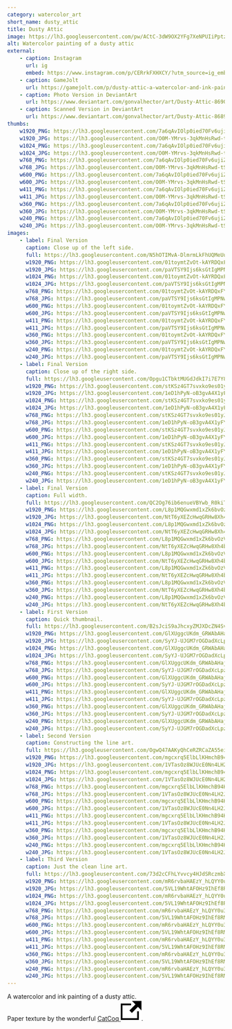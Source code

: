 ```yaml
---
category: watercolor_art
short_name: dusty_attic
title: Dusty Attic
image: https://lh3.googleusercontent.com/pw/ACtC-3dW9OX2YFg7XeNPUIiPptzIjRJs-LN6dLRc8R8sIAo4tO8fQVs167hS-dG53Ye6XK-fkZApXBrLc5FuKPb029vTk9ZP_wTpKZIfQh2lScNYw2oP7zA8NefTIJ6HQA5rHyPSIeqE0VYi1VjTQJV0ZRmV=w1200-h630-no?authuser=0
alt: Watercolor painting of a dusty attic
external:
    - caption: Instagram
      url: ig
      embed: https://www.instagram.com/p/CERrkFXHXCY/?utm_source=ig_embed&amp;utm_campaign=loading
    - caption: GameJolt
      url: https://gamejolt.com/p/dusty-attic-a-watercolor-and-ink-painting-paper-texture-by-the-vemb6k84
    - caption: Photo Version in DeviantArt
      url: https://www.deviantart.com/gonvalhector/art/Dusty-Attic-869074504
    - caption: Scanned Version in DeviantArt
      url: https://www.deviantart.com/gonvalhector/art/Dusty-Attic-868967196
thumbs:
    w1920_PNG: https://lh3.googleusercontent.com/7a6qAvIOlp0ied70Fv6ujiZUO191s9DMtAP5iO9yidxu1LtBqoYR5Vhctz4yImW8t4cHAbNJ-bH5yy8PiIB_GU0bi5XBT4-rCBI0bIytLnAw6xNmcAhVS4p_StQr5HXY-W5o2tHvKA=w355
    w1920_JPG: https://lh3.googleusercontent.com/O0M-YMrvs-3qkMnHsRwd-tSdB4rXVHfSxVUZIWo3Cuwre-ONI0jcim-azZCubLy2m9GjOLsA-wybfcaHwKYdCdosdPxJlAq7n6t4388wvgVDUwZ_AQMnwlkZ-drnRVbedDNYZ1sO8w=w355
    w1024_PNG: https://lh3.googleusercontent.com/7a6qAvIOlp0ied70Fv6ujiZUO191s9DMtAP5iO9yidxu1LtBqoYR5Vhctz4yImW8t4cHAbNJ-bH5yy8PiIB_GU0bi5XBT4-rCBI0bIytLnAw6xNmcAhVS4p_StQr5HXY-W5o2tHvKA=w284
    w1024_JPG: https://lh3.googleusercontent.com/O0M-YMrvs-3qkMnHsRwd-tSdB4rXVHfSxVUZIWo3Cuwre-ONI0jcim-azZCubLy2m9GjOLsA-wybfcaHwKYdCdosdPxJlAq7n6t4388wvgVDUwZ_AQMnwlkZ-drnRVbedDNYZ1sO8w=w284
    w768_PNG: https://lh3.googleusercontent.com/7a6qAvIOlp0ied70Fv6ujiZUO191s9DMtAP5iO9yidxu1LtBqoYR5Vhctz4yImW8t4cHAbNJ-bH5yy8PiIB_GU0bi5XBT4-rCBI0bIytLnAw6xNmcAhVS4p_StQr5HXY-W5o2tHvKA=w213
    w768_JPG: https://lh3.googleusercontent.com/O0M-YMrvs-3qkMnHsRwd-tSdB4rXVHfSxVUZIWo3Cuwre-ONI0jcim-azZCubLy2m9GjOLsA-wybfcaHwKYdCdosdPxJlAq7n6t4388wvgVDUwZ_AQMnwlkZ-drnRVbedDNYZ1sO8w=w213
    w600_PNG: https://lh3.googleusercontent.com/7a6qAvIOlp0ied70Fv6ujiZUO191s9DMtAP5iO9yidxu1LtBqoYR5Vhctz4yImW8t4cHAbNJ-bH5yy8PiIB_GU0bi5XBT4-rCBI0bIytLnAw6xNmcAhVS4p_StQr5HXY-W5o2tHvKA=w166
    w600_JPG: https://lh3.googleusercontent.com/O0M-YMrvs-3qkMnHsRwd-tSdB4rXVHfSxVUZIWo3Cuwre-ONI0jcim-azZCubLy2m9GjOLsA-wybfcaHwKYdCdosdPxJlAq7n6t4388wvgVDUwZ_AQMnwlkZ-drnRVbedDNYZ1sO8w=w166
    w411_PNG: https://lh3.googleusercontent.com/7a6qAvIOlp0ied70Fv6ujiZUO191s9DMtAP5iO9yidxu1LtBqoYR5Vhctz4yImW8t4cHAbNJ-bH5yy8PiIB_GU0bi5XBT4-rCBI0bIytLnAw6xNmcAhVS4p_StQr5HXY-W5o2tHvKA=w114
    w411_JPG: https://lh3.googleusercontent.com/O0M-YMrvs-3qkMnHsRwd-tSdB4rXVHfSxVUZIWo3Cuwre-ONI0jcim-azZCubLy2m9GjOLsA-wybfcaHwKYdCdosdPxJlAq7n6t4388wvgVDUwZ_AQMnwlkZ-drnRVbedDNYZ1sO8w=w114
    w360_PNG: https://lh3.googleusercontent.com/7a6qAvIOlp0ied70Fv6ujiZUO191s9DMtAP5iO9yidxu1LtBqoYR5Vhctz4yImW8t4cHAbNJ-bH5yy8PiIB_GU0bi5XBT4-rCBI0bIytLnAw6xNmcAhVS4p_StQr5HXY-W5o2tHvKA=w100
    w360_JPG: https://lh3.googleusercontent.com/O0M-YMrvs-3qkMnHsRwd-tSdB4rXVHfSxVUZIWo3Cuwre-ONI0jcim-azZCubLy2m9GjOLsA-wybfcaHwKYdCdosdPxJlAq7n6t4388wvgVDUwZ_AQMnwlkZ-drnRVbedDNYZ1sO8w=w100
    w240_PNG: https://lh3.googleusercontent.com/7a6qAvIOlp0ied70Fv6ujiZUO191s9DMtAP5iO9yidxu1LtBqoYR5Vhctz4yImW8t4cHAbNJ-bH5yy8PiIB_GU0bi5XBT4-rCBI0bIytLnAw6xNmcAhVS4p_StQr5HXY-W5o2tHvKA=w66
    w240_JPG: https://lh3.googleusercontent.com/O0M-YMrvs-3qkMnHsRwd-tSdB4rXVHfSxVUZIWo3Cuwre-ONI0jcim-azZCubLy2m9GjOLsA-wybfcaHwKYdCdosdPxJlAq7n6t4388wvgVDUwZ_AQMnwlkZ-drnRVbedDNYZ1sO8w=w66
images:
    - label: Final Version
      caption: Close up of the left side.
      full: https://lh3.googleusercontent.com/N5hOTIMvA-DlmrmLkFhUQMeUuUVDo5p8CVasfXq2BI1IRvhPiAxngeIrcmSRDGOuF9bu4S7m5IX51zDQ4G97U7vMlAs7RZxQ4Bn8IbioraCEOKmcQ1pq_JV7IaLOS8aQC15Ip7oKEQ=w1080-h1080
      w1920_PNG: https://lh3.googleusercontent.com/01toymtZvOt-kAYRDQxFYVdFveUG0Tle1UsX83gzK5RI1B7n7-BLJfmMPQDJx8o0KYfBkV9EFyEbXlJB1KjIqQn-uzAjEU-B-E_R-L5d9KXYMH0q3WSJNF8oKYV7r_xqcg6EVMcy_w=w850
      w1920_JPG: https://lh3.googleusercontent.com/paVTSY9Ijs6ksGtIgMPNw2VIyhir1mwIz-sKyee-7RQ44xMGUEIfJJb6eRyoQvT4YSg8R0zIqdwgSq_Z2jh-UGC_EBtgij8LXuXRaZEUkAtIHTS3OPm3BZ2GZfxHWjXJqH4xpnBX9w=w850
      w1024_PNG: https://lh3.googleusercontent.com/01toymtZvOt-kAYRDQxFYVdFveUG0Tle1UsX83gzK5RI1B7n7-BLJfmMPQDJx8o0KYfBkV9EFyEbXlJB1KjIqQn-uzAjEU-B-E_R-L5d9KXYMH0q3WSJNF8oKYV7r_xqcg6EVMcy_w=w711
      w1024_JPG: https://lh3.googleusercontent.com/paVTSY9Ijs6ksGtIgMPNw2VIyhir1mwIz-sKyee-7RQ44xMGUEIfJJb6eRyoQvT4YSg8R0zIqdwgSq_Z2jh-UGC_EBtgij8LXuXRaZEUkAtIHTS3OPm3BZ2GZfxHWjXJqH4xpnBX9w=w711
      w768_PNG: https://lh3.googleusercontent.com/01toymtZvOt-kAYRDQxFYVdFveUG0Tle1UsX83gzK5RI1B7n7-BLJfmMPQDJx8o0KYfBkV9EFyEbXlJB1KjIqQn-uzAjEU-B-E_R-L5d9KXYMH0q3WSJNF8oKYV7r_xqcg6EVMcy_w=w533
      w768_JPG: https://lh3.googleusercontent.com/paVTSY9Ijs6ksGtIgMPNw2VIyhir1mwIz-sKyee-7RQ44xMGUEIfJJb6eRyoQvT4YSg8R0zIqdwgSq_Z2jh-UGC_EBtgij8LXuXRaZEUkAtIHTS3OPm3BZ2GZfxHWjXJqH4xpnBX9w=w533
      w600_PNG: https://lh3.googleusercontent.com/01toymtZvOt-kAYRDQxFYVdFveUG0Tle1UsX83gzK5RI1B7n7-BLJfmMPQDJx8o0KYfBkV9EFyEbXlJB1KjIqQn-uzAjEU-B-E_R-L5d9KXYMH0q3WSJNF8oKYV7r_xqcg6EVMcy_w=w416
      w600_JPG: https://lh3.googleusercontent.com/paVTSY9Ijs6ksGtIgMPNw2VIyhir1mwIz-sKyee-7RQ44xMGUEIfJJb6eRyoQvT4YSg8R0zIqdwgSq_Z2jh-UGC_EBtgij8LXuXRaZEUkAtIHTS3OPm3BZ2GZfxHWjXJqH4xpnBX9w=w416
      w411_PNG: https://lh3.googleusercontent.com/01toymtZvOt-kAYRDQxFYVdFveUG0Tle1UsX83gzK5RI1B7n7-BLJfmMPQDJx8o0KYfBkV9EFyEbXlJB1KjIqQn-uzAjEU-B-E_R-L5d9KXYMH0q3WSJNF8oKYV7r_xqcg6EVMcy_w=w285
      w411_JPG: https://lh3.googleusercontent.com/paVTSY9Ijs6ksGtIgMPNw2VIyhir1mwIz-sKyee-7RQ44xMGUEIfJJb6eRyoQvT4YSg8R0zIqdwgSq_Z2jh-UGC_EBtgij8LXuXRaZEUkAtIHTS3OPm3BZ2GZfxHWjXJqH4xpnBX9w=w285
      w360_PNG: https://lh3.googleusercontent.com/01toymtZvOt-kAYRDQxFYVdFveUG0Tle1UsX83gzK5RI1B7n7-BLJfmMPQDJx8o0KYfBkV9EFyEbXlJB1KjIqQn-uzAjEU-B-E_R-L5d9KXYMH0q3WSJNF8oKYV7r_xqcg6EVMcy_w=w250
      w360_JPG: https://lh3.googleusercontent.com/paVTSY9Ijs6ksGtIgMPNw2VIyhir1mwIz-sKyee-7RQ44xMGUEIfJJb6eRyoQvT4YSg8R0zIqdwgSq_Z2jh-UGC_EBtgij8LXuXRaZEUkAtIHTS3OPm3BZ2GZfxHWjXJqH4xpnBX9w=w250
      w240_PNG: https://lh3.googleusercontent.com/01toymtZvOt-kAYRDQxFYVdFveUG0Tle1UsX83gzK5RI1B7n7-BLJfmMPQDJx8o0KYfBkV9EFyEbXlJB1KjIqQn-uzAjEU-B-E_R-L5d9KXYMH0q3WSJNF8oKYV7r_xqcg6EVMcy_w=w166
      w240_JPG: https://lh3.googleusercontent.com/paVTSY9Ijs6ksGtIgMPNw2VIyhir1mwIz-sKyee-7RQ44xMGUEIfJJb6eRyoQvT4YSg8R0zIqdwgSq_Z2jh-UGC_EBtgij8LXuXRaZEUkAtIHTS3OPm3BZ2GZfxHWjXJqH4xpnBX9w=w166
    - label: Final Version
      caption: Close up of the right side.
      full: https://lh3.googleusercontent.com/Opgu1CTbktMUGdJdkI7i7E7Y8njrH8Z40IHHs-fwo1TGPhw_ObNnpgcglgBcXJEQgZjZekCRQIsityd1tbbQR84uW_gXGacSc8FM-lxhUO-MlTmDX_7EiOohTbPC7DHDgG6HtARyoQ=w1080-h1080
      w1920_PNG: https://lh3.googleusercontent.com/stKSz4GT7svxko9es01yJN3lYukIZKfRmkz-QOei82PoGsUrgenOuFIEiWoaEO9fhq6ELHgE3pUx8arZdZ32SID8-kf8CDjNBM_RpYhOd-X2Mj4bs6Y3WhQhQjTtj2CW69NCMukC4w=w850
      w1920_JPG: https://lh3.googleusercontent.com/1eD1hPyN-oB3gvA4X1yFYpm6q_2omtRtzHTzuzb7Va9wbB_nxA7sSYEqRi0X3majd_BaGMUfhE3SR82-J4ejQItCb-rJGQ1logwxMNnnjhM4u7x3Zevobe_q_AJXYZifgMvDqdT9Pw=w850
      w1024_PNG: https://lh3.googleusercontent.com/stKSz4GT7svxko9es01yJN3lYukIZKfRmkz-QOei82PoGsUrgenOuFIEiWoaEO9fhq6ELHgE3pUx8arZdZ32SID8-kf8CDjNBM_RpYhOd-X2Mj4bs6Y3WhQhQjTtj2CW69NCMukC4w=w711
      w1024_JPG: https://lh3.googleusercontent.com/1eD1hPyN-oB3gvA4X1yFYpm6q_2omtRtzHTzuzb7Va9wbB_nxA7sSYEqRi0X3majd_BaGMUfhE3SR82-J4ejQItCb-rJGQ1logwxMNnnjhM4u7x3Zevobe_q_AJXYZifgMvDqdT9Pw=w711
      w768_PNG: https://lh3.googleusercontent.com/stKSz4GT7svxko9es01yJN3lYukIZKfRmkz-QOei82PoGsUrgenOuFIEiWoaEO9fhq6ELHgE3pUx8arZdZ32SID8-kf8CDjNBM_RpYhOd-X2Mj4bs6Y3WhQhQjTtj2CW69NCMukC4w=w533
      w768_JPG: https://lh3.googleusercontent.com/1eD1hPyN-oB3gvA4X1yFYpm6q_2omtRtzHTzuzb7Va9wbB_nxA7sSYEqRi0X3majd_BaGMUfhE3SR82-J4ejQItCb-rJGQ1logwxMNnnjhM4u7x3Zevobe_q_AJXYZifgMvDqdT9Pw=w533
      w600_PNG: https://lh3.googleusercontent.com/stKSz4GT7svxko9es01yJN3lYukIZKfRmkz-QOei82PoGsUrgenOuFIEiWoaEO9fhq6ELHgE3pUx8arZdZ32SID8-kf8CDjNBM_RpYhOd-X2Mj4bs6Y3WhQhQjTtj2CW69NCMukC4w=w416
      w600_JPG: https://lh3.googleusercontent.com/1eD1hPyN-oB3gvA4X1yFYpm6q_2omtRtzHTzuzb7Va9wbB_nxA7sSYEqRi0X3majd_BaGMUfhE3SR82-J4ejQItCb-rJGQ1logwxMNnnjhM4u7x3Zevobe_q_AJXYZifgMvDqdT9Pw=w416
      w411_PNG: https://lh3.googleusercontent.com/stKSz4GT7svxko9es01yJN3lYukIZKfRmkz-QOei82PoGsUrgenOuFIEiWoaEO9fhq6ELHgE3pUx8arZdZ32SID8-kf8CDjNBM_RpYhOd-X2Mj4bs6Y3WhQhQjTtj2CW69NCMukC4w=w285
      w411_JPG: https://lh3.googleusercontent.com/1eD1hPyN-oB3gvA4X1yFYpm6q_2omtRtzHTzuzb7Va9wbB_nxA7sSYEqRi0X3majd_BaGMUfhE3SR82-J4ejQItCb-rJGQ1logwxMNnnjhM4u7x3Zevobe_q_AJXYZifgMvDqdT9Pw=w285
      w360_PNG: https://lh3.googleusercontent.com/stKSz4GT7svxko9es01yJN3lYukIZKfRmkz-QOei82PoGsUrgenOuFIEiWoaEO9fhq6ELHgE3pUx8arZdZ32SID8-kf8CDjNBM_RpYhOd-X2Mj4bs6Y3WhQhQjTtj2CW69NCMukC4w=w250
      w360_JPG: https://lh3.googleusercontent.com/1eD1hPyN-oB3gvA4X1yFYpm6q_2omtRtzHTzuzb7Va9wbB_nxA7sSYEqRi0X3majd_BaGMUfhE3SR82-J4ejQItCb-rJGQ1logwxMNnnjhM4u7x3Zevobe_q_AJXYZifgMvDqdT9Pw=w250
      w240_PNG: https://lh3.googleusercontent.com/stKSz4GT7svxko9es01yJN3lYukIZKfRmkz-QOei82PoGsUrgenOuFIEiWoaEO9fhq6ELHgE3pUx8arZdZ32SID8-kf8CDjNBM_RpYhOd-X2Mj4bs6Y3WhQhQjTtj2CW69NCMukC4w=w166
      w240_JPG: https://lh3.googleusercontent.com/1eD1hPyN-oB3gvA4X1yFYpm6q_2omtRtzHTzuzb7Va9wbB_nxA7sSYEqRi0X3majd_BaGMUfhE3SR82-J4ejQItCb-rJGQ1logwxMNnnjhM4u7x3Zevobe_q_AJXYZifgMvDqdT9Pw=w166
    - label: Final Version
      caption: Full width.
      full: https://lh3.googleusercontent.com/QC2Og76ib6enueVBYwb_R0kiT_5fIViTbW5jevmXWW95jF_NG-9-rvBPcXzEa4dAaeWJ4BRYTOdUlwYNH3qysTW7bcVuDFEu5spTjnE0j4shdGifSXg2X0Fe_-IySVAG9TFyBZseGA=w1080-h1080
      w1920_PNG: https://lh3.googleusercontent.com/L8p1MQGwxmd1xZk6bvOzVTX8hHINs19_XTU7dHR6E7w21r8hNPR1H3Z0f026YLR3D70j02v3fZuS5Zxt4q1ybEorWv8dP700_4HL-EtQN7W_TTKpfLEKYwPUqqdFW3P1s2ZBpHo6BA=w850
      w1920_JPG: https://lh3.googleusercontent.com/NtT6yXEZcHwqGRHw8Xh4bm1Ll8SlWgtuc8OPAhf3tik0s638wTN_qRN70BoEXn9vayG1phfIv-q1sB5ZZ0rCZt1ZIap0dPcoyK8ObqVS7HFR_6c0Ab2S2PkqnmJkuYeaVhH4zdTx3Q=w850
      w1024_PNG: https://lh3.googleusercontent.com/L8p1MQGwxmd1xZk6bvOzVTX8hHINs19_XTU7dHR6E7w21r8hNPR1H3Z0f026YLR3D70j02v3fZuS5Zxt4q1ybEorWv8dP700_4HL-EtQN7W_TTKpfLEKYwPUqqdFW3P1s2ZBpHo6BA=w711
      w1024_JPG: https://lh3.googleusercontent.com/NtT6yXEZcHwqGRHw8Xh4bm1Ll8SlWgtuc8OPAhf3tik0s638wTN_qRN70BoEXn9vayG1phfIv-q1sB5ZZ0rCZt1ZIap0dPcoyK8ObqVS7HFR_6c0Ab2S2PkqnmJkuYeaVhH4zdTx3Q=w711
      w768_PNG: https://lh3.googleusercontent.com/L8p1MQGwxmd1xZk6bvOzVTX8hHINs19_XTU7dHR6E7w21r8hNPR1H3Z0f026YLR3D70j02v3fZuS5Zxt4q1ybEorWv8dP700_4HL-EtQN7W_TTKpfLEKYwPUqqdFW3P1s2ZBpHo6BA=w533
      w768_JPG: https://lh3.googleusercontent.com/NtT6yXEZcHwqGRHw8Xh4bm1Ll8SlWgtuc8OPAhf3tik0s638wTN_qRN70BoEXn9vayG1phfIv-q1sB5ZZ0rCZt1ZIap0dPcoyK8ObqVS7HFR_6c0Ab2S2PkqnmJkuYeaVhH4zdTx3Q=w533
      w600_PNG: https://lh3.googleusercontent.com/L8p1MQGwxmd1xZk6bvOzVTX8hHINs19_XTU7dHR6E7w21r8hNPR1H3Z0f026YLR3D70j02v3fZuS5Zxt4q1ybEorWv8dP700_4HL-EtQN7W_TTKpfLEKYwPUqqdFW3P1s2ZBpHo6BA=w416
      w600_JPG: https://lh3.googleusercontent.com/NtT6yXEZcHwqGRHw8Xh4bm1Ll8SlWgtuc8OPAhf3tik0s638wTN_qRN70BoEXn9vayG1phfIv-q1sB5ZZ0rCZt1ZIap0dPcoyK8ObqVS7HFR_6c0Ab2S2PkqnmJkuYeaVhH4zdTx3Q=w416
      w411_PNG: https://lh3.googleusercontent.com/L8p1MQGwxmd1xZk6bvOzVTX8hHINs19_XTU7dHR6E7w21r8hNPR1H3Z0f026YLR3D70j02v3fZuS5Zxt4q1ybEorWv8dP700_4HL-EtQN7W_TTKpfLEKYwPUqqdFW3P1s2ZBpHo6BA=w285
      w411_JPG: https://lh3.googleusercontent.com/NtT6yXEZcHwqGRHw8Xh4bm1Ll8SlWgtuc8OPAhf3tik0s638wTN_qRN70BoEXn9vayG1phfIv-q1sB5ZZ0rCZt1ZIap0dPcoyK8ObqVS7HFR_6c0Ab2S2PkqnmJkuYeaVhH4zdTx3Q=w285
      w360_PNG: https://lh3.googleusercontent.com/L8p1MQGwxmd1xZk6bvOzVTX8hHINs19_XTU7dHR6E7w21r8hNPR1H3Z0f026YLR3D70j02v3fZuS5Zxt4q1ybEorWv8dP700_4HL-EtQN7W_TTKpfLEKYwPUqqdFW3P1s2ZBpHo6BA=w250
      w360_JPG: https://lh3.googleusercontent.com/NtT6yXEZcHwqGRHw8Xh4bm1Ll8SlWgtuc8OPAhf3tik0s638wTN_qRN70BoEXn9vayG1phfIv-q1sB5ZZ0rCZt1ZIap0dPcoyK8ObqVS7HFR_6c0Ab2S2PkqnmJkuYeaVhH4zdTx3Q=w250
      w240_PNG: https://lh3.googleusercontent.com/L8p1MQGwxmd1xZk6bvOzVTX8hHINs19_XTU7dHR6E7w21r8hNPR1H3Z0f026YLR3D70j02v3fZuS5Zxt4q1ybEorWv8dP700_4HL-EtQN7W_TTKpfLEKYwPUqqdFW3P1s2ZBpHo6BA=w166
      w240_JPG: https://lh3.googleusercontent.com/NtT6yXEZcHwqGRHw8Xh4bm1Ll8SlWgtuc8OPAhf3tik0s638wTN_qRN70BoEXn9vayG1phfIv-q1sB5ZZ0rCZt1ZIap0dPcoyK8ObqVS7HFR_6c0Ab2S2PkqnmJkuYeaVhH4zdTx3Q=w166
    - label: First Version
      caption: Quick thumbnail.
      full: https://lh3.googleusercontent.com/B2sJciS9aJhcxyZMJXDcZN4SvtJUwUrkIP3OBHKk6rjLP5lELymAY6og5rpyfYwTFKFwVC-QWrSWeez9tjNLWQFOqoBZZStBVZGI5JSUj7fMYbrgLfBPhZJ_6RTuR7cgccppVKDY3w=w1080-h1080
      w1920_PNG: https://lh3.googleusercontent.com/GlXUggcUKdm_GRWAbAHaj_JO13wNyycURGQAAo_bFrvn0VtKUjQlPOVo4JjDPfx0lTI63hWbvgRbFUYsvk78Zl4wxt6u1v0p1S2BPbqBoZQRWCn0ZHkJESs5BNqS6luHp_gQL7Tz4g=w850
      w1920_JPG: https://lh3.googleusercontent.com/SyYJ-UJGM7rOGDadXcLpzdbE2mNKslnaah1QpytMdR6-axClvUxo2cqA8UXVxf8sKA2wqUf0wK5ZjNRZRVatwnf5sn7lWPv11VpLB3FjQP0BRLXNrhinMNVJcjI3u1mvZG3AgYGmjQ=w850
      w1024_PNG: https://lh3.googleusercontent.com/GlXUggcUKdm_GRWAbAHaj_JO13wNyycURGQAAo_bFrvn0VtKUjQlPOVo4JjDPfx0lTI63hWbvgRbFUYsvk78Zl4wxt6u1v0p1S2BPbqBoZQRWCn0ZHkJESs5BNqS6luHp_gQL7Tz4g=w711
      w1024_JPG: https://lh3.googleusercontent.com/SyYJ-UJGM7rOGDadXcLpzdbE2mNKslnaah1QpytMdR6-axClvUxo2cqA8UXVxf8sKA2wqUf0wK5ZjNRZRVatwnf5sn7lWPv11VpLB3FjQP0BRLXNrhinMNVJcjI3u1mvZG3AgYGmjQ=w711
      w768_PNG: https://lh3.googleusercontent.com/GlXUggcUKdm_GRWAbAHaj_JO13wNyycURGQAAo_bFrvn0VtKUjQlPOVo4JjDPfx0lTI63hWbvgRbFUYsvk78Zl4wxt6u1v0p1S2BPbqBoZQRWCn0ZHkJESs5BNqS6luHp_gQL7Tz4g=w533
      w768_JPG: https://lh3.googleusercontent.com/SyYJ-UJGM7rOGDadXcLpzdbE2mNKslnaah1QpytMdR6-axClvUxo2cqA8UXVxf8sKA2wqUf0wK5ZjNRZRVatwnf5sn7lWPv11VpLB3FjQP0BRLXNrhinMNVJcjI3u1mvZG3AgYGmjQ=w533
      w600_PNG: https://lh3.googleusercontent.com/GlXUggcUKdm_GRWAbAHaj_JO13wNyycURGQAAo_bFrvn0VtKUjQlPOVo4JjDPfx0lTI63hWbvgRbFUYsvk78Zl4wxt6u1v0p1S2BPbqBoZQRWCn0ZHkJESs5BNqS6luHp_gQL7Tz4g=w416
      w600_JPG: https://lh3.googleusercontent.com/SyYJ-UJGM7rOGDadXcLpzdbE2mNKslnaah1QpytMdR6-axClvUxo2cqA8UXVxf8sKA2wqUf0wK5ZjNRZRVatwnf5sn7lWPv11VpLB3FjQP0BRLXNrhinMNVJcjI3u1mvZG3AgYGmjQ=w416
      w411_PNG: https://lh3.googleusercontent.com/GlXUggcUKdm_GRWAbAHaj_JO13wNyycURGQAAo_bFrvn0VtKUjQlPOVo4JjDPfx0lTI63hWbvgRbFUYsvk78Zl4wxt6u1v0p1S2BPbqBoZQRWCn0ZHkJESs5BNqS6luHp_gQL7Tz4g=w285
      w411_JPG: https://lh3.googleusercontent.com/SyYJ-UJGM7rOGDadXcLpzdbE2mNKslnaah1QpytMdR6-axClvUxo2cqA8UXVxf8sKA2wqUf0wK5ZjNRZRVatwnf5sn7lWPv11VpLB3FjQP0BRLXNrhinMNVJcjI3u1mvZG3AgYGmjQ=w285
      w360_PNG: https://lh3.googleusercontent.com/GlXUggcUKdm_GRWAbAHaj_JO13wNyycURGQAAo_bFrvn0VtKUjQlPOVo4JjDPfx0lTI63hWbvgRbFUYsvk78Zl4wxt6u1v0p1S2BPbqBoZQRWCn0ZHkJESs5BNqS6luHp_gQL7Tz4g=w250
      w360_JPG: https://lh3.googleusercontent.com/SyYJ-UJGM7rOGDadXcLpzdbE2mNKslnaah1QpytMdR6-axClvUxo2cqA8UXVxf8sKA2wqUf0wK5ZjNRZRVatwnf5sn7lWPv11VpLB3FjQP0BRLXNrhinMNVJcjI3u1mvZG3AgYGmjQ=w250
      w240_PNG: https://lh3.googleusercontent.com/GlXUggcUKdm_GRWAbAHaj_JO13wNyycURGQAAo_bFrvn0VtKUjQlPOVo4JjDPfx0lTI63hWbvgRbFUYsvk78Zl4wxt6u1v0p1S2BPbqBoZQRWCn0ZHkJESs5BNqS6luHp_gQL7Tz4g=w166
      w240_JPG: https://lh3.googleusercontent.com/SyYJ-UJGM7rOGDadXcLpzdbE2mNKslnaah1QpytMdR6-axClvUxo2cqA8UXVxf8sKA2wqUf0wK5ZjNRZRVatwnf5sn7lWPv11VpLB3FjQP0BRLXNrhinMNVJcjI3u1mvZG3AgYGmjQ=w166
    - label: Second Version
      caption: Constructing the line art.
      full: https://lh3.googleusercontent.com/OgwQ47AAKyQhCeRZRCaZA55eiVexbloINzD4rqg8LsHYrAwGyIv1aCCOjr6N2LFmZ944FJhfFmNxdXi8JUQC2LaTOzarH3cbw3ScYXaDiKlv4dlYFX3tg-0YmR2CLjPjD0TehP4uGw=w1080-h1080
      w1920_PNG: https://lh3.googleusercontent.com/mgcxrq5ElbLlKHmchB94H_mFdtUyvG8IrwRKEteOewRiOug9fZR1KmD7nG94jMx9GDYVfMR9YaPgLZ6mhyAQs2DmQsygviEPNoovMChGf-by8GSXP011tLroEZznvQsIjRwIt5u63Q=w850
      w1920_JPG: https://lh3.googleusercontent.com/1VTasOz8WJUcE0Nn4LH2J7ULZitJW41mZAeLH5lG70iMpTFGCZyoLidP_jOLPzKTwofzxnFOfFlczUui86WIZCysJo4nF8Elhfx5p-wZV4mf5xh6sCSLEF7C17rKIZpcg6phpMazsQ=w850
      w1024_PNG: https://lh3.googleusercontent.com/mgcxrq5ElbLlKHmchB94H_mFdtUyvG8IrwRKEteOewRiOug9fZR1KmD7nG94jMx9GDYVfMR9YaPgLZ6mhyAQs2DmQsygviEPNoovMChGf-by8GSXP011tLroEZznvQsIjRwIt5u63Q=w711
      w1024_JPG: https://lh3.googleusercontent.com/1VTasOz8WJUcE0Nn4LH2J7ULZitJW41mZAeLH5lG70iMpTFGCZyoLidP_jOLPzKTwofzxnFOfFlczUui86WIZCysJo4nF8Elhfx5p-wZV4mf5xh6sCSLEF7C17rKIZpcg6phpMazsQ=w711
      w768_PNG: https://lh3.googleusercontent.com/mgcxrq5ElbLlKHmchB94H_mFdtUyvG8IrwRKEteOewRiOug9fZR1KmD7nG94jMx9GDYVfMR9YaPgLZ6mhyAQs2DmQsygviEPNoovMChGf-by8GSXP011tLroEZznvQsIjRwIt5u63Q=w533
      w768_JPG: https://lh3.googleusercontent.com/1VTasOz8WJUcE0Nn4LH2J7ULZitJW41mZAeLH5lG70iMpTFGCZyoLidP_jOLPzKTwofzxnFOfFlczUui86WIZCysJo4nF8Elhfx5p-wZV4mf5xh6sCSLEF7C17rKIZpcg6phpMazsQ=w533
      w600_PNG: https://lh3.googleusercontent.com/mgcxrq5ElbLlKHmchB94H_mFdtUyvG8IrwRKEteOewRiOug9fZR1KmD7nG94jMx9GDYVfMR9YaPgLZ6mhyAQs2DmQsygviEPNoovMChGf-by8GSXP011tLroEZznvQsIjRwIt5u63Q=w416
      w600_JPG: https://lh3.googleusercontent.com/1VTasOz8WJUcE0Nn4LH2J7ULZitJW41mZAeLH5lG70iMpTFGCZyoLidP_jOLPzKTwofzxnFOfFlczUui86WIZCysJo4nF8Elhfx5p-wZV4mf5xh6sCSLEF7C17rKIZpcg6phpMazsQ=w416
      w411_PNG: https://lh3.googleusercontent.com/mgcxrq5ElbLlKHmchB94H_mFdtUyvG8IrwRKEteOewRiOug9fZR1KmD7nG94jMx9GDYVfMR9YaPgLZ6mhyAQs2DmQsygviEPNoovMChGf-by8GSXP011tLroEZznvQsIjRwIt5u63Q=w285
      w411_JPG: https://lh3.googleusercontent.com/1VTasOz8WJUcE0Nn4LH2J7ULZitJW41mZAeLH5lG70iMpTFGCZyoLidP_jOLPzKTwofzxnFOfFlczUui86WIZCysJo4nF8Elhfx5p-wZV4mf5xh6sCSLEF7C17rKIZpcg6phpMazsQ=w285
      w360_PNG: https://lh3.googleusercontent.com/mgcxrq5ElbLlKHmchB94H_mFdtUyvG8IrwRKEteOewRiOug9fZR1KmD7nG94jMx9GDYVfMR9YaPgLZ6mhyAQs2DmQsygviEPNoovMChGf-by8GSXP011tLroEZznvQsIjRwIt5u63Q=w250
      w360_JPG: https://lh3.googleusercontent.com/1VTasOz8WJUcE0Nn4LH2J7ULZitJW41mZAeLH5lG70iMpTFGCZyoLidP_jOLPzKTwofzxnFOfFlczUui86WIZCysJo4nF8Elhfx5p-wZV4mf5xh6sCSLEF7C17rKIZpcg6phpMazsQ=w250
      w240_PNG: https://lh3.googleusercontent.com/mgcxrq5ElbLlKHmchB94H_mFdtUyvG8IrwRKEteOewRiOug9fZR1KmD7nG94jMx9GDYVfMR9YaPgLZ6mhyAQs2DmQsygviEPNoovMChGf-by8GSXP011tLroEZznvQsIjRwIt5u63Q=w166
      w240_JPG: https://lh3.googleusercontent.com/1VTasOz8WJUcE0Nn4LH2J7ULZitJW41mZAeLH5lG70iMpTFGCZyoLidP_jOLPzKTwofzxnFOfFlczUui86WIZCysJo4nF8Elhfx5p-wZV4mf5xh6sCSLEF7C17rKIZpcg6phpMazsQ=w166
    - label: Third Version
      caption: Just the clean line art.
      full: https://lh3.googleusercontent.com/73d2cCFhLYvvcy4HJdSRczmbXWBoy7LaDw938tjAMAi0vFBnqowOnSur1X_oksqcVl2TnQzyDU6H2WIYNZzVbqAq1OV79mXB6smouk761Kgab2BjL1O-5I7HaOyj0T4PheqhgnPUOg=w1080-h1080
      w1920_PNG: https://lh3.googleusercontent.com/mR6rvbaHAEzY_hLQYY0u348-KawriQN6AhIPsJAKlZ0IP1hd4VAUtKzRwcBJ-njwtVgNdI0fgvrdJAhTTt3FRSOxNW1jWUVpR9xSsjrCThzXaiumDakDISy1GZxByXZLFmLDf6Au2Q=w850
      w1920_JPG: https://lh3.googleusercontent.com/5VL19WhtAFOHz9IhEf8RMgwjbkdhGiZPq6O3JC3lwtJS3qGDQZ0LyH_ETNHG8FmJWW9sYBBkIiL-UGf-1Y3onIBoM7bdKRJFFYmBAMePmEcW7bKaZV2O2Q7gVlMyjYHZjsgQ_KzfMw=w850
      w1024_PNG: https://lh3.googleusercontent.com/mR6rvbaHAEzY_hLQYY0u348-KawriQN6AhIPsJAKlZ0IP1hd4VAUtKzRwcBJ-njwtVgNdI0fgvrdJAhTTt3FRSOxNW1jWUVpR9xSsjrCThzXaiumDakDISy1GZxByXZLFmLDf6Au2Q=w711
      w1024_JPG: https://lh3.googleusercontent.com/5VL19WhtAFOHz9IhEf8RMgwjbkdhGiZPq6O3JC3lwtJS3qGDQZ0LyH_ETNHG8FmJWW9sYBBkIiL-UGf-1Y3onIBoM7bdKRJFFYmBAMePmEcW7bKaZV2O2Q7gVlMyjYHZjsgQ_KzfMw=w711
      w768_PNG: https://lh3.googleusercontent.com/mR6rvbaHAEzY_hLQYY0u348-KawriQN6AhIPsJAKlZ0IP1hd4VAUtKzRwcBJ-njwtVgNdI0fgvrdJAhTTt3FRSOxNW1jWUVpR9xSsjrCThzXaiumDakDISy1GZxByXZLFmLDf6Au2Q=w533
      w768_JPG: https://lh3.googleusercontent.com/5VL19WhtAFOHz9IhEf8RMgwjbkdhGiZPq6O3JC3lwtJS3qGDQZ0LyH_ETNHG8FmJWW9sYBBkIiL-UGf-1Y3onIBoM7bdKRJFFYmBAMePmEcW7bKaZV2O2Q7gVlMyjYHZjsgQ_KzfMw=w533
      w600_PNG: https://lh3.googleusercontent.com/mR6rvbaHAEzY_hLQYY0u348-KawriQN6AhIPsJAKlZ0IP1hd4VAUtKzRwcBJ-njwtVgNdI0fgvrdJAhTTt3FRSOxNW1jWUVpR9xSsjrCThzXaiumDakDISy1GZxByXZLFmLDf6Au2Q=w416
      w600_JPG: https://lh3.googleusercontent.com/5VL19WhtAFOHz9IhEf8RMgwjbkdhGiZPq6O3JC3lwtJS3qGDQZ0LyH_ETNHG8FmJWW9sYBBkIiL-UGf-1Y3onIBoM7bdKRJFFYmBAMePmEcW7bKaZV2O2Q7gVlMyjYHZjsgQ_KzfMw=w416
      w411_PNG: https://lh3.googleusercontent.com/mR6rvbaHAEzY_hLQYY0u348-KawriQN6AhIPsJAKlZ0IP1hd4VAUtKzRwcBJ-njwtVgNdI0fgvrdJAhTTt3FRSOxNW1jWUVpR9xSsjrCThzXaiumDakDISy1GZxByXZLFmLDf6Au2Q=w285
      w411_JPG: https://lh3.googleusercontent.com/5VL19WhtAFOHz9IhEf8RMgwjbkdhGiZPq6O3JC3lwtJS3qGDQZ0LyH_ETNHG8FmJWW9sYBBkIiL-UGf-1Y3onIBoM7bdKRJFFYmBAMePmEcW7bKaZV2O2Q7gVlMyjYHZjsgQ_KzfMw=w285
      w360_PNG: https://lh3.googleusercontent.com/mR6rvbaHAEzY_hLQYY0u348-KawriQN6AhIPsJAKlZ0IP1hd4VAUtKzRwcBJ-njwtVgNdI0fgvrdJAhTTt3FRSOxNW1jWUVpR9xSsjrCThzXaiumDakDISy1GZxByXZLFmLDf6Au2Q=w250
      w360_JPG: https://lh3.googleusercontent.com/5VL19WhtAFOHz9IhEf8RMgwjbkdhGiZPq6O3JC3lwtJS3qGDQZ0LyH_ETNHG8FmJWW9sYBBkIiL-UGf-1Y3onIBoM7bdKRJFFYmBAMePmEcW7bKaZV2O2Q7gVlMyjYHZjsgQ_KzfMw=w250
      w240_PNG: https://lh3.googleusercontent.com/mR6rvbaHAEzY_hLQYY0u348-KawriQN6AhIPsJAKlZ0IP1hd4VAUtKzRwcBJ-njwtVgNdI0fgvrdJAhTTt3FRSOxNW1jWUVpR9xSsjrCThzXaiumDakDISy1GZxByXZLFmLDf6Au2Q=w166
      w240_JPG: https://lh3.googleusercontent.com/5VL19WhtAFOHz9IhEf8RMgwjbkdhGiZPq6O3JC3lwtJS3qGDQZ0LyH_ETNHG8FmJWW9sYBBkIiL-UGf-1Y3onIBoM7bdKRJFFYmBAMePmEcW7bKaZV2O2Q7gVlMyjYHZjsgQ_KzfMw=w166
---
```


A watercolor and ink painting of a dusty attic.  
Paper texture by the wonderful [CatCoq <img src="/assets/images/icons/external.svg" alt="External Link" class="external-icon">](https://www.instagram.com/catcoq/).

